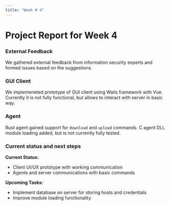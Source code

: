 ```yaml
---
title: "Week # 4"
---
```


# Project Report for Week 4

### External Feedback

We gathered external feedback from information security experts and formed issues based on the suggestions.

### GUI Client

We implemeneted prototype of GUI client using Wails framework with Vue. Currently it is not fully functional, but allows to interact with server in basic way.

### Agent

Rust agent gained support for `download` and `upload` commands. C agent DLL module loading added, but is not currently fully tested.


### Current status and next steps

**Current Status:**

- Client UI/UX prototype with working communication
- Agents and server communications with basic commands

**Upcoming Tasks:**

- Implement database on server for storing hosts and credentials
- Improve module loading functionality
